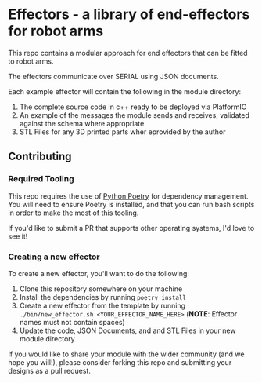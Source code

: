 # Effectors - a library of end-effectors for robot arms

This repo contains a modular approach for end effectors that can be fitted to robot arms.

The effectors communicate over SERIAL using JSON documents.

Each example effector will contain the following in the module directory:

  1. The complete source code in c++ ready to be deployed via PlatformIO
  2. An example of the messages the module sends and receives, validated against the schema where appropriate
  3. STL Files for any 3D printed parts wher eprovided by the author

## Contributing

### Required Tooling

This repo requires the use of [Python Poetry](https://python-poetry.org/) for dependency management. You will need to ensure Poetry is installed, and that you can run bash scripts in order to make the most of this tooling.

If you'd like to submit a PR that supports other operating systems, I'd love to see it!

### Creating a new effector

To create a new effector, you'll want to do the following:

  1. Clone this repository somewhere on your machine
  2. Install the dependencies by running `poetry install`
  3. Create a new effector from the template by running `./bin/new_effector.sh <YOUR_EFFECTOR_NAME_HERE>` (**NOTE**: Effector names must not contain spaces)
  4. Update the code, JSON Documents, and and STL Files in your new module directory

If you would like to share your module with the wider community (and we hope you will!), please consider forking this repo and submitting your designs as a pull request.
